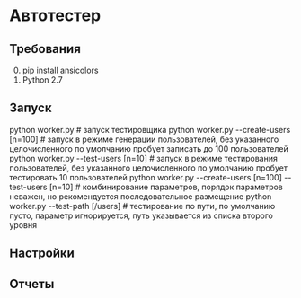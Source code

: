 Автотестер
=
Требования
-
0. pip install ansicolors
0. Python 2.7

Запуск
-
python worker.py # запуск тестировщика
python worker.py --create-users [n=100] # запуск в режиме генерации пользователей, без указанного целочисленного по умолчанию пробует записать до 100 пользователей 
python worker.py --test-users [n=10] # запуск в режиме тестирования пользователей, без указанного целочисленного по умолчанию пробует тестировать 10 пользователей 
python worker.py --create-users [n=100] --test-users [n=10] # комбинирование параметров, порядок параметров неважен, но рекомендуется последовательное размещение
python worker.py --test-path [/users] # тестирование по пути, по умолчанию пусто, параметр игнорируется, путь указывается из списка второго уровня

Настройки
-

Отчеты
-
